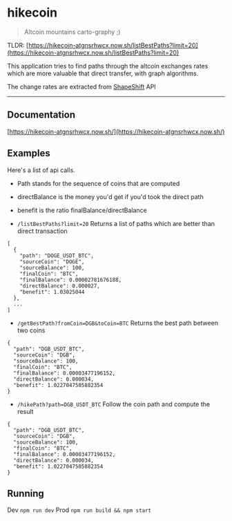hikecoin
=======

> Altcoin mountains carto-graphy ;)


TLDR: [https://hikecoin-atgnsrhwcx.now.sh/listBestPaths?limit=20](https://hikecoin-atgnsrhwcx.now.sh/listBestPaths?limit=20)

This application tries to find paths through the altcoin exchanges rates which are more valuable that direct transfer, with graph algorithms.

The change rates are extracted from [ShapeShift](https://shapeshift.io) API

----------
## Documentation

[https://hikecoin-atgnsrhwcx.now.sh/](https://hikecoin-atgnsrhwcx.now.sh/)

## Examples
Here's a list of api calls.
- Path stands for the sequence of coins that are computed
- directBalance is the money you'd get if you'd took the direct path
- benefit is the ratio finalBalance/directBalance


- `/listBestPaths?limit=20`
Returns a list of paths which are better than direct transaction
```
[
  {
    "path": "DOGE_USDT_BTC",
    "sourceCoin": "DOGE",
    "sourceBalance": 100,
    "finalCoin": "BTC",
    "finalBalance": 0.00002781676188,
    "directBalance": 0.000027,
    "benefit": 1.03025044
  },
  ...
]
```
- `/getBestPath?fromCoin=DGB&toCoin=BTC`
Returns the best path between two coins
```
{
  "path": "DGB_USDT_BTC",
  "sourceCoin": "DGB",
  "sourceBalance": 100,
  "finalCoin": "BTC",
  "finalBalance": 0.00003477196152,
  "directBalance": 0.000034,
  "benefit": 1.0227047505882354
}
```


- `/hikePath?path=DGB_USDT_BTC`
Follow the coin path and compute the result
```
{
  "path": "DGB_USDT_BTC",
  "sourceCoin": "DGB",
  "sourceBalance": 100,
  "finalCoin": "BTC",
  "finalBalance": 0.00003477196152,
  "directBalance": 0.000034,
  "benefit": 1.0227047505882354
}
```


## Running
Dev
`npm run dev`
Prod
`npm run build && npm start`
